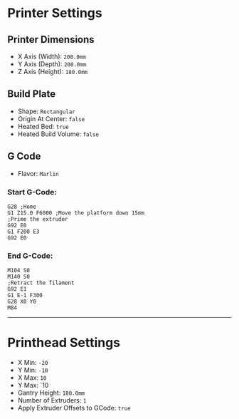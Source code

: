 # Printer Settings
## Printer Dimensions
- X Axis (Width): `200.0mm`
- Y Axis (Depth): `200.0mm`
- Z Axis (Height): `180.0mm`

## Build Plate
- Shape: `Rectangular`
- Origin At Center: `false`
- Heated Bed: `true`
- Heated Build Volume: `false`

## G Code
- Flavor: `Marlin`

### Start G-Code:
```
G28 ;Home
G1 Z15.0 F6000 ;Move the platform down 15mm
;Prime the extruder
G92 E0
G1 F200 E3
G92 E0
```

### End G-Code:
```
M104 S0
M140 S0
;Retract the filament
G92 E1
G1 E-1 F300
G28 X0 Y0
M84
```

---

# Printhead Settings
- X Min: `-20`
- Y Min: `-10`
- X Max: `10`
- Y Max: `10
- Gantry Height: `180.0mm`
- Number of Extruders: `1`
- Apply Extruder Offsets to GCode: `true`

